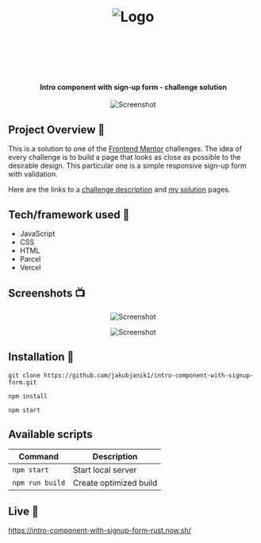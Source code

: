 <h1 align="center">

<br>

<p align="center">
<img src="https://res.cloudinary.com/djc9jias4/image/upload/v1596341165/intro-component-with-signup-form/jaa0re6jaqvgthphcak6.png"  alt="Logo">
</p>

<br>

<br>

</h1>

<h4 align="center">Intro component with sign-up form - challenge solution</h4>

<p align="center">
    <img src="https://res.cloudinary.com/djc9jias4/image/upload/v1596278307/intro-component-with-signup-form/sijx2itfdzkzvblhfbak.png"
         alt="Screenshot">
</p>

## Project Overview 🎉

This is a solution to one of the [Frontend Mentor](https://www.frontendmentor.io/) challenges. The idea of every challenge is to build a page that looks as close as possible to the desirable design. This particular one is a simple responsive sign-up form with validation.

Here are the links to a [challenge description](https://www.frontendmentor.io/challenges/intro-component-with-signup-form-5cf91bd49edda32581d28fd1) and [my solution](https://www.frontendmentor.io/solutions/intro-component-with-sign-up-form-vqpXIfR7D) pages.

## Tech/framework used 🔧

- JavaScript
- CSS
- HTML
- Parcel
- Vercel

## Screenshots 📺

<p align="center">
    <img src="https://res.cloudinary.com/djc9jias4/image/upload/v1596275972/intro-component-with-signup-form/tm5swze01et4ofgei7z3.png" alt="Screenshot">
</p>

<p align="center">
    <img src="https://res.cloudinary.com/djc9jias4/image/upload/v1596278181/intro-component-with-signup-form/onyczr7excju4qk744vw.png" alt="Screenshot">
</p>

## Installation 💾

``` shell
git clone https://github.com/jakubjanik1/intro-component-with-signup-form.git

npm install

npm start
```

## Available scripts

| Command                   | Description                   |
| ------------------------- | ----------------------------- |
| `npm start`               | Start local server            |
| `npm run build`           | Create optimized build        |

## Live 📍
https://intro-component-with-signup-form-rust.now.sh/
